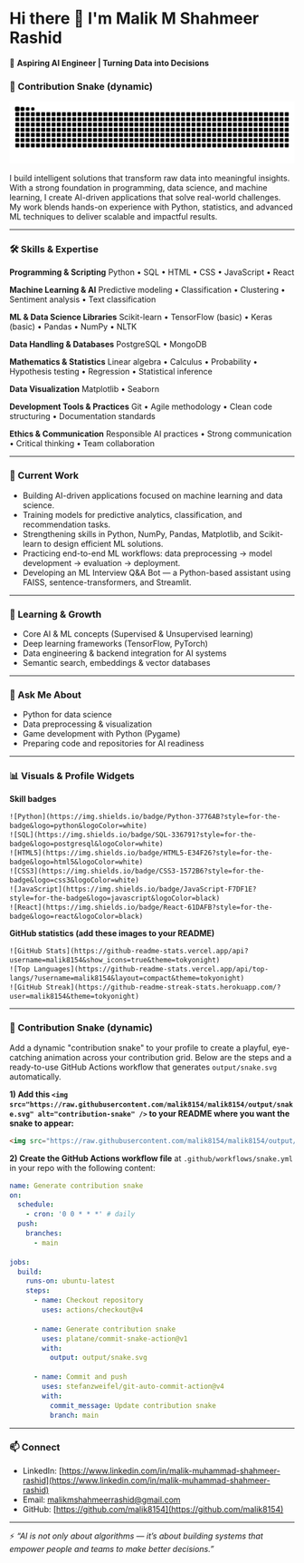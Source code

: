 # Hi there 👋 I'm Malik M Shahmeer Rashid

🚀 **Aspiring AI Engineer | Turning Data into Decisions**

### 🐍 Contribution Snake (dynamic)

<img src="https://raw.githubusercontent.com/malik8154/malik8154/output/snake.svg" alt="contribution-snake"/>

I build intelligent solutions that transform raw data into meaningful insights. With a strong foundation in programming, data science, and machine learning, I create AI-driven applications that solve real-world challenges. My work blends hands-on experience with Python, statistics, and advanced ML techniques to deliver scalable and impactful results.

---

### 🛠️ Skills & Expertise

**Programming & Scripting**
Python • SQL • HTML • CSS • JavaScript • React

**Machine Learning & AI**
Predictive modeling • Classification • Clustering • Sentiment analysis • Text classification

**ML & Data Science Libraries**
Scikit-learn • TensorFlow (basic) • Keras (basic) • Pandas • NumPy • NLTK

**Data Handling & Databases**
PostgreSQL • MongoDB

**Mathematics & Statistics**
Linear algebra • Calculus • Probability • Hypothesis testing • Regression • Statistical inference

**Data Visualization**
Matplotlib • Seaborn

**Development Tools & Practices**
Git • Agile methodology • Clean code structuring • Documentation standards

**Ethics & Communication**
Responsible AI practices • Strong communication • Critical thinking • Team collaboration

---

### 🔭 Current Work

* Building AI-driven applications focused on machine learning and data science.
* Training models for predictive analytics, classification, and recommendation tasks.
* Strengthening skills in Python, NumPy, Pandas, Matplotlib, and Scikit-learn to design efficient ML solutions.
* Practicing end-to-end ML workflows: data preprocessing → model development → evaluation → deployment.
* Developing an ML Interview Q\&A Bot — a Python-based assistant using FAISS, sentence-transformers, and Streamlit.

---

### 🌱 Learning & Growth

* Core AI & ML concepts (Supervised & Unsupervised learning)
* Deep learning frameworks (TensorFlow, PyTorch)
* Data engineering & backend integration for AI systems
* Semantic search, embeddings & vector databases

---

### 💬 Ask Me About

* Python for data science
* Data preprocessing & visualization
* Game development with Python (Pygame)
* Preparing code and repositories for AI readiness

---

### 📊 Visuals & Profile Widgets

**Skill badges**

```
![Python](https://img.shields.io/badge/Python-3776AB?style=for-the-badge&logo=python&logoColor=white)
![SQL](https://img.shields.io/badge/SQL-336791?style=for-the-badge&logo=postgresql&logoColor=white)
![HTML5](https://img.shields.io/badge/HTML5-E34F26?style=for-the-badge&logo=html5&logoColor=white)
![CSS3](https://img.shields.io/badge/CSS3-1572B6?style=for-the-badge&logo=css3&logoColor=white)
![JavaScript](https://img.shields.io/badge/JavaScript-F7DF1E?style=for-the-badge&logo=javascript&logoColor=black)
![React](https://img.shields.io/badge/React-61DAFB?style=for-the-badge&logo=react&logoColor=black)
```

**GitHub statistics (add these images to your README)**

```
![GitHub Stats](https://github-readme-stats.vercel.app/api?username=malik8154&show_icons=true&theme=tokyonight)
![Top Languages](https://github-readme-stats.vercel.app/api/top-langs/?username=malik8154&layout=compact&theme=tokyonight)
![GitHub Streak](https://github-readme-streak-stats.herokuapp.com/?user=malik8154&theme=tokyonight)
```

---

### 🐍 Contribution Snake (dynamic)

Add a dynamic "contribution snake" to your profile to create a playful, eye-catching animation across your contribution grid. Below are the steps and a ready-to-use GitHub Actions workflow that generates `output/snake.svg` automatically.

**1) Add this `<img src="https://raw.githubusercontent.com/malik8154/malik8154/output/snake.svg" alt="contribution-snake" />` to your README where you want the snake to appear:**

```html
<img src="https://raw.githubusercontent.com/malik8154/malik8154/output/snake.svg" alt="contribution-snake" />
```

**2) Create the GitHub Actions workflow file** at `.github/workflows/snake.yml` in your repo with the following content:

```yaml
name: Generate contribution snake
on:
  schedule:
    - cron: '0 0 * * *' # daily
  push:
    branches:
      - main

jobs:
  build:
    runs-on: ubuntu-latest
    steps:
      - name: Checkout repository
        uses: actions/checkout@v4

      - name: Generate contribution snake
        uses: platane/commit-snake-action@v1
        with:
          output: output/snake.svg

      - name: Commit and push
        uses: stefanzweifel/git-auto-commit-action@v4
        with:
          commit_message: Update contribution snake
          branch: main
```
---

### 📫 Connect

* LinkedIn: [https://www.linkedin.com/in/malik-muhammad-shahmeer-rashid](https://www.linkedin.com/in/malik-muhammad-shahmeer-rashid)
* Email: [malikmshahmeerrashid@gmail.com](mailto:malikmshahmeerrashid@gmail.com)
* GitHub: [https://github.com/malik8154](https://github.com/malik8154)

---

⚡ *“AI is not only about algorithms — it’s about building systems that empower people and teams to make better decisions.”*
